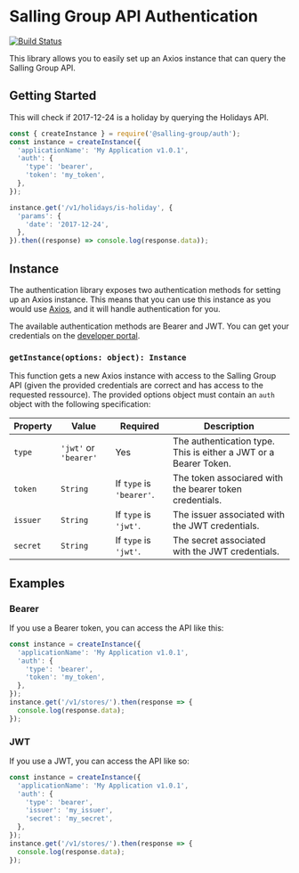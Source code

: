 # Salling Group API Authentication
[![Build Status](https://dev.azure.com/emilholmnauerby/emilholmnauerby/_apis/build/status/DanskSupermarked.sg-auth)](https://dev.azure.com/emilholmnauerby/emilholmnauerby/_build/latest?definitionId=1)

This library allows you to easily set up an Axios instance that can query the Salling Group API.

## Getting Started
This will check if 2017-12-24 is a holiday by querying the Holidays API.
```js
const { createInstance } = require('@salling-group/auth');
const instance = createInstance({
  'applicationName': 'My Application v1.0.1',
  'auth': {
    'type': 'bearer',
    'token': 'my_token',
  },
});

instance.get('/v1/holidays/is-holiday', {
  'params': {
    'date': '2017-12-24',
  },
}).then((response) => console.log(response.data));
```

## Instance
The authentication library exposes two authentication methods for setting up an Axios instance.
This means that you can use this instance as you would use [Axios](https://github.com/axios/axios),
and it will handle authentication for you.

The available authentication methods are Bearer and JWT. You can get your credentials on the [developer portal](https://developer.sallinggroup.com/).

### `getInstance(options: object): Instance`
This function gets a new Axios instance with access to the Salling Group API
(given the provided credentials are correct and has access to the requested ressource).
The provided options object must contain an `auth` object with the following specification:

|Property|Value|Required|Description|
|--------|-----|--------|-----------|
|`type`|`'jwt'` or `'bearer'`|Yes|The authentication type. This is either a JWT or a Bearer Token.|
|`token`|`String`|If `type` is `'bearer'`.|The token associared with the bearer token credentials.|
|`issuer`|`String`|If `type` is `'jwt'`.|The issuer associated with the JWT credentials.|
|`secret`|`String`|If `type` is `'jwt'`.|The secret associated with the JWT credentials.|

## Examples
### Bearer
If you use a Bearer token, you can access the API like this:
```js
const instance = createInstance({
  'applicationName': 'My Application v1.0.1',
  'auth': {
    'type': 'bearer',
    'token': 'my_token',
  },
});
instance.get('/v1/stores/').then(response => {
  console.log(response.data);
});
```

### JWT
If you use a JWT, you can access the API like so:
```js
const instance = createInstance({
  'applicationName': 'My Application v1.0.1',
  'auth': {
    'type': 'bearer',
    'issuer': 'my_issuer',
    'secret': 'my_secret',
  },
});
instance.get('/v1/stores/').then(response => {
  console.log(response.data);
});
```
